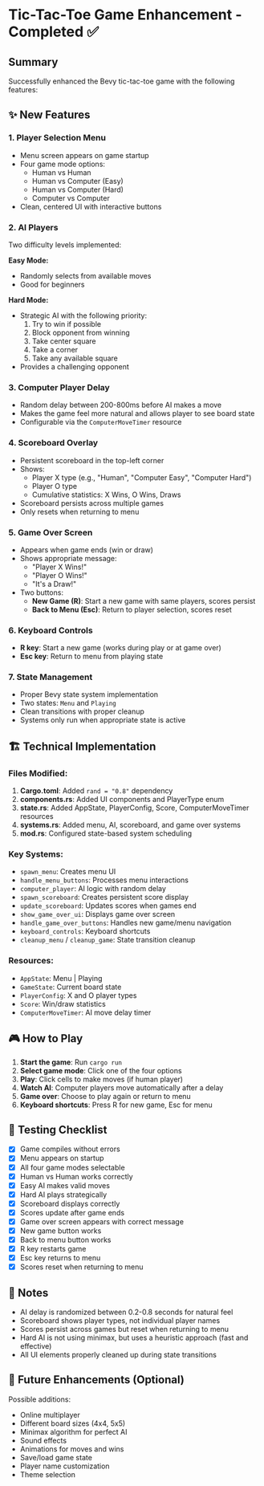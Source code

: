# Tic-Tac-Toe Game Enhancement - Completed ✅

## Summary
Successfully enhanced the Bevy tic-tac-toe game with the following features:

## ✨ New Features

### 1. **Player Selection Menu**
- Menu screen appears on game startup
- Four game mode options:
  - Human vs Human
  - Human vs Computer (Easy)
  - Human vs Computer (Hard)
  - Computer vs Computer
- Clean, centered UI with interactive buttons

### 2. **AI Players**
Two difficulty levels implemented:

**Easy Mode:**
- Randomly selects from available moves
- Good for beginners

**Hard Mode:**
- Strategic AI with the following priority:
  1. Try to win if possible
  2. Block opponent from winning
  3. Take center square
  4. Take a corner
  5. Take any available square
- Provides a challenging opponent

### 3. **Computer Player Delay**
- Random delay between 200-800ms before AI makes a move
- Makes the game feel more natural and allows player to see board state
- Configurable via the `ComputerMoveTimer` resource

### 4. **Scoreboard Overlay**
- Persistent scoreboard in the top-left corner
- Shows:
  - Player X type (e.g., "Human", "Computer Easy", "Computer Hard")
  - Player O type
  - Cumulative statistics: X Wins, O Wins, Draws
- Scoreboard persists across multiple games
- Only resets when returning to menu

### 5. **Game Over Screen**
- Appears when game ends (win or draw)
- Shows appropriate message:
  - "Player X Wins!"
  - "Player O Wins!"
  - "It's a Draw!"
- Two buttons:
  - **New Game (R)**: Start a new game with same players, scores persist
  - **Back to Menu (Esc)**: Return to player selection, scores reset

### 6. **Keyboard Controls**
- **R key**: Start a new game (works during play or at game over)
- **Esc key**: Return to menu from playing state

### 7. **State Management**
- Proper Bevy state system implementation
- Two states: `Menu` and `Playing`
- Clean transitions with proper cleanup
- Systems only run when appropriate state is active

## 🏗️ Technical Implementation

### Files Modified:
1. **Cargo.toml**: Added `rand = "0.8"` dependency
2. **components.rs**: Added UI components and PlayerType enum
3. **state.rs**: Added AppState, PlayerConfig, Score, ComputerMoveTimer resources
4. **systems.rs**: Added menu, AI, scoreboard, and game over systems
5. **mod.rs**: Configured state-based system scheduling

### Key Systems:
- `spawn_menu`: Creates menu UI
- `handle_menu_buttons`: Processes menu interactions
- `computer_player`: AI logic with random delay
- `spawn_scoreboard`: Creates persistent score display
- `update_scoreboard`: Updates scores when games end
- `show_game_over_ui`: Displays game over screen
- `handle_game_over_buttons`: Handles new game/menu navigation
- `keyboard_controls`: Keyboard shortcuts
- `cleanup_menu` / `cleanup_game`: State transition cleanup

### Resources:
- `AppState`: Menu | Playing
- `GameState`: Current board state
- `PlayerConfig`: X and O player types
- `Score`: Win/draw statistics
- `ComputerMoveTimer`: AI move delay timer

## 🎮 How to Play

1. **Start the game**: Run `cargo run`
2. **Select game mode**: Click one of the four options
3. **Play**: Click cells to make moves (if human player)
4. **Watch AI**: Computer players move automatically after a delay
5. **Game over**: Choose to play again or return to menu
6. **Keyboard shortcuts**: Press R for new game, Esc for menu

## 🧪 Testing Checklist

- [x] Game compiles without errors
- [x] Menu appears on startup
- [x] All four game modes selectable
- [x] Human vs Human works correctly
- [x] Easy AI makes valid moves
- [x] Hard AI plays strategically
- [x] Scoreboard displays correctly
- [x] Scores update after game ends
- [x] Game over screen appears with correct message
- [x] New game button works
- [x] Back to menu button works
- [x] R key restarts game
- [x] Esc key returns to menu
- [x] Scores reset when returning to menu

## 📝 Notes

- AI delay is randomized between 0.2-0.8 seconds for natural feel
- Scoreboard shows player types, not individual player names
- Scores persist across games but reset when returning to menu
- Hard AI is not using minimax, but uses a heuristic approach (fast and effective)
- All UI elements properly cleaned up during state transitions

## 🚀 Future Enhancements (Optional)

Possible additions:
- Online multiplayer
- Different board sizes (4x4, 5x5)
- Minimax algorithm for perfect AI
- Sound effects
- Animations for moves and wins
- Save/load game state
- Player name customization
- Theme selection
